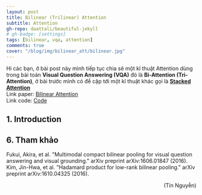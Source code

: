 ```yaml
---
layout: post
title: Bilinear (Trilinear) Attention
subtitle: Attention
gh-repo: daattali/beautiful-jekyll
# gh-badge: [settings]
tags: [bilinear, vqa, attention]
comments: true
cover: "/blog/img/bilinear_att/bilinear.jpg"
---
```

Hi các bạn, ở bài post này mình tiếp tục chia sẽ một kĩ thuật Attention dùng trong bài toán <b>Visual Question Answering (VQA)</b> đó là <b>Bi-Attention (Tri-Attention)</b>, ở bài trước mình có đề cập tới một kĩ thuật khác gọi là <b>[Stacked Attention](https://ngthanhtin.github.io/blog/2021-02-01-stacked-attention-network/)</b><br/>
Link paper: [Bilinear Attention](https://arxiv.org/abs/1805.07932)<br/>
Link code: [Code](https://github.com/jnhwkim/ban-vqa)<br/>

## 1. Introduction

## 6. Tham khảo

Fukui, Akira, et al. "Multimodal compact bilinear pooling for visual question answering and visual grounding." arXiv preprint arXiv:1606.01847 (2016).<br/>
Kim, Jin-Hwa, et al. "Hadamard product for low-rank bilinear pooling." arXiv preprint arXiv:1610.04325 (2016).<br/>

<div style="text-align: right"> (Tín Nguyễn) </div>